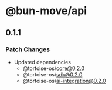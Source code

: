 # @bun-move/api

## 0.1.1

### Patch Changes

- Updated dependencies
  - @tortoise-os/core@0.2.0
  - @tortoise-os/sdk@0.2.0
  - @tortoise-os/ai-integration@0.2.0

